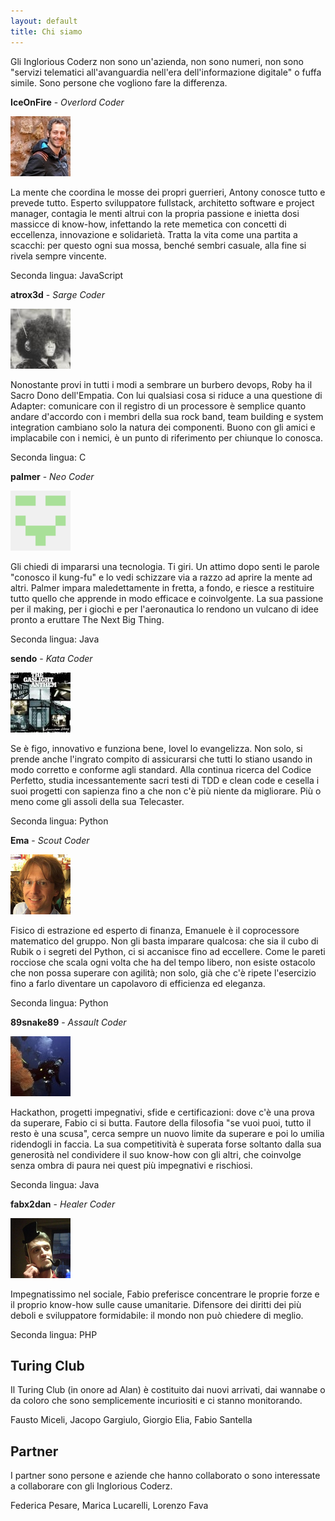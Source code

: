```yaml
---
layout: default
title: Chi siamo
---
```


Gli Inglorious Coderz non sono un'azienda, non sono numeri, non sono "servizi telematici all'avanguardia nell'era dell'informazione digitale" o fuffa simile. Sono persone che vogliono fare la differenza.

**IceOnFire** - *Overlord Coder*

![IceOnFire](./images/avatars/iceonfire.png)

La mente che coordina le mosse dei propri guerrieri, Antony conosce tutto e prevede tutto. Esperto sviluppatore fullstack, architetto software e project manager, contagia le menti altrui con la propria passione e inietta dosi massicce di know-how, infettando la rete memetica con concetti di eccellenza, innovazione e solidarietà. Tratta la vita come una partita a scacchi: per questo ogni sua mossa, benché sembri casuale, alla fine si rivela sempre vincente.

Seconda lingua: JavaScript

**atrox3d** - *Sarge Coder*

![atrox3d](./images/avatars/atrox3d.png)

Nonostante provi in tutti i modi a sembrare un burbero devops, Roby ha il Sacro Dono dell'Empatia. Con lui qualsiasi cosa si riduce a una questione di Adapter: comunicare con il registro di un processore è semplice quanto andare d'accordo con i membri della sua rock band, team building e system integration cambiano solo la natura dei componenti. Buono con gli amici e implacabile con i nemici, è un punto di riferimento per chiunque lo conosca.

Seconda lingua: C

**palmer** - *Neo Coder*

![palmer](./images/avatars/palmer.png)

Gli chiedi di impararsi una tecnologia. Ti giri. Un attimo dopo senti le parole "conosco il kung-fu" e lo vedi schizzare via a razzo ad aprire la mente ad altri. Palmer impara maledettamente in fretta, a fondo, e riesce a restituire tutto quello che apprende in modo efficace e coinvolgente. La sua passione per il making, per i giochi e per l'aeronautica lo rendono un vulcano di idee pronto a eruttare The Next Big Thing.

Seconda lingua: Java

**sendo** - *Kata Coder*

![sendo](./images/avatars/sendo.png)

Se è figo, innovativo e funziona bene, Iovel lo evangelizza. Non solo, si prende anche l'ingrato compito di assicurarsi che tutti lo stiano usando in modo corretto e conforme agli standard. Alla continua ricerca del Codice Perfetto, studia incessantemente sacri testi di TDD e clean code e cesella i suoi progetti con sapienza fino a che non c'è più niente da migliorare. Più o meno come gli assoli della sua Telecaster.

Seconda lingua: Python

**Ema** - *Scout Coder*

![ema](./images/avatars/ema.png)

Fisico di estrazione ed esperto di finanza, Emanuele è il coprocessore matematico del gruppo. Non gli basta imparare qualcosa: che sia il cubo di Rubik o i segreti del Python, ci si accanisce fino ad eccellere. Come le pareti rocciose che scala ogni volta che ha del tempo libero, non esiste ostacolo che non possa superare con agilità; non solo, già che c'è ripete l'esercizio fino a farlo diventare un capolavoro di efficienza ed eleganza.

Seconda lingua: Python

**89snake89** - *Assault Coder*

![89snake89](./images/avatars/89snake89.png)

Hackathon, progetti impegnativi, sfide e certificazioni: dove c'è una prova da superare, Fabio ci si butta. Fautore della filosofia "se vuoi puoi, tutto il resto è una scusa", cerca sempre un nuovo limite da superare e poi lo umilia ridendogli in faccia. La sua competitività è superata forse soltanto dalla sua generosità nel condividere il suo know-how con gli altri, che coinvolge senza ombra di paura nei quest più impegnativi e rischiosi.

Seconda lingua: Java

**fabx2dan** - *Healer Coder*

![fabx2dan](./images/avatars/fabx2dan.png)

Impegnatissimo nel sociale, Fabio preferisce concentrare le proprie forze e il proprio know-how sulle cause umanitarie. Difensore dei diritti dei più deboli e sviluppatore formidabile: il mondo non può chiedere di meglio.

Seconda lingua: PHP

## Turing Club

Il Turing Club (in onore ad Alan) è costituito dai nuovi arrivati, dai wannabe o da coloro che sono semplicemente incuriositi e ci stanno monitorando.

Fausto Miceli, Jacopo Gargiulo, Giorgio Elia, Fabio Santella

## Partner

I partner sono persone e aziende che hanno collaborato o sono interessate a collaborare con gli Inglorious Coderz.

Federica Pesare, Marica Lucarelli, Lorenzo Fava
